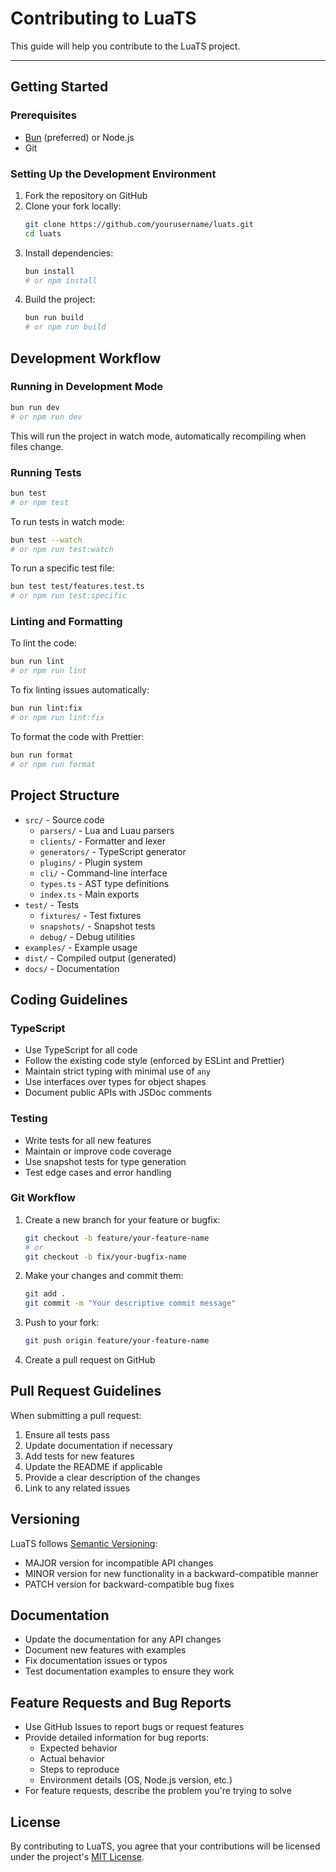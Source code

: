 # Contributing to LuaTS
This guide will help you contribute to the LuaTS project.

---

## Getting Started

### Prerequisites

- [Bun](https://bun.sh/) (preferred) or Node.js
- Git

### Setting Up the Development Environment

1. Fork the repository on GitHub
2. Clone your fork locally:
   ```bash
   git clone https://github.com/yourusername/luats.git
   cd luats
   ```
3. Install dependencies:
   ```bash
   bun install
   # or npm install
   ```
4. Build the project:
   ```bash
   bun run build
   # or npm run build
   ```

## Development Workflow

### Running in Development Mode

```bash
bun run dev
# or npm run dev
```

This will run the project in watch mode, automatically recompiling when files change.

### Running Tests

```bash
bun test
# or npm test
```

To run tests in watch mode:

```bash
bun test --watch
# or npm run test:watch
```

To run a specific test file:

```bash
bun test test/features.test.ts
# or npm run test:specific
```

### Linting and Formatting

To lint the code:

```bash
bun run lint
# or npm run lint
```

To fix linting issues automatically:

```bash
bun run lint:fix
# or npm run lint:fix
```

To format the code with Prettier:

```bash
bun run format
# or npm run format
```

## Project Structure

- `src/` - Source code
  - `parsers/` - Lua and Luau parsers
  - `clients/` - Formatter and lexer
  - `generators/` - TypeScript generator
  - `plugins/` - Plugin system
  - `cli/` - Command-line interface
  - `types.ts` - AST type definitions
  - `index.ts` - Main exports
- `test/` - Tests
  - `fixtures/` - Test fixtures
  - `snapshots/` - Snapshot tests
  - `debug/` - Debug utilities
- `examples/` - Example usage
- `dist/` - Compiled output (generated)
- `docs/` - Documentation

## Coding Guidelines

### TypeScript

- Use TypeScript for all code
- Follow the existing code style (enforced by ESLint and Prettier)
- Maintain strict typing with minimal use of `any`
- Use interfaces over types for object shapes
- Document public APIs with JSDoc comments

### Testing

- Write tests for all new features
- Maintain or improve code coverage
- Use snapshot tests for type generation
- Test edge cases and error handling

### Git Workflow

1. Create a new branch for your feature or bugfix:
   ```bash
   git checkout -b feature/your-feature-name
   # or
   git checkout -b fix/your-bugfix-name
   ```

2. Make your changes and commit them:
   ```bash
   git add .
   git commit -m "Your descriptive commit message"
   ```

3. Push to your fork:
   ```bash
   git push origin feature/your-feature-name
   ```

4. Create a pull request on GitHub

## Pull Request Guidelines

When submitting a pull request:

1. Ensure all tests pass
2. Update documentation if necessary
3. Add tests for new features
4. Update the README if applicable
5. Provide a clear description of the changes
6. Link to any related issues

## Versioning

LuaTS follows [Semantic Versioning](https://semver.org/):

- MAJOR version for incompatible API changes
- MINOR version for new functionality in a backward-compatible manner
- PATCH version for backward-compatible bug fixes

## Documentation

- Update the documentation for any API changes
- Document new features with examples
- Fix documentation issues or typos
- Test documentation examples to ensure they work

## Feature Requests and Bug Reports

- Use GitHub Issues to report bugs or request features
- Provide detailed information for bug reports:
  - Expected behavior
  - Actual behavior
  - Steps to reproduce
  - Environment details (OS, Node.js version, etc.)
- For feature requests, describe the problem you're trying to solve

## License

By contributing to LuaTS, you agree that your contributions will be licensed under the project's [MIT License](https://github.com/codemeapixel/luats/blob/main/LICENSE).
